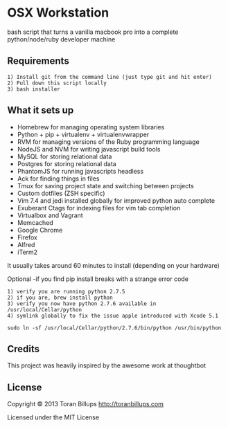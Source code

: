 OSX Workstation
======

bash script that turns a vanilla macbook pro into a complete python/node/ruby developer machine

Requirements
------------

    1) Install git from the command line (just type git and hit enter)
    2) Pull down this script locally
    3) bash installer


What it sets up
---------------

* Homebrew for managing operating system libraries
* Python + pip + virtualenv + virtualenvwrapper
* RVM for managing versions of the Ruby programming language
* NodeJS and NVM for writing javascript build tools
* MySQL for storing relational data
* Postgres for storing relational data
* PhantomJS for running javascripts headless
* Ack for finding things in files
* Tmux for saving project state and switching between projects
* Custom dotfiles (ZSH specific)
* Vim 7.4 and jedi installed globally for improved python auto complete
* Exuberant Ctags for indexing files for vim tab completion
* Virtualbox and Vagrant
* Memcached
* Google Chrome
* Firefox
* Alfred
* iTerm2

It usually takes around 60 minutes to install (depending on your hardware)

Optional -if you find pip install breaks with a strange error code

    1) verify you are running python 2.7.5
    2) if you are, brew install python
    3) verify you now have python 2.7.6 available in /usr/local/Cellar/python
    4) symlink globally to fix the issue apple introduced with Xcode 5.1
    
    sudo ln -sf /usr/local/Cellar/python/2.7.6/bin/python /usr/bin/python

Credits
-------

This project was heavily inspired by the awesome work at thoughtbot

License
-------

Copyright © 2013 Toran Billups http://toranbillups.com

Licensed under the MIT License
